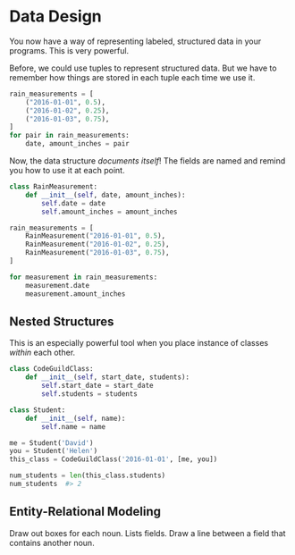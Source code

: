 # Data Design
You now have a way of representing labeled, structured data in your programs.
This is very powerful.

Before, we could use tuples to represent structured data.
But we have to remember how things are stored in each tuple each time we use it.
```python
rain_measurements = [
    ("2016-01-01", 0.5),
    ("2016-01-02", 0.25),
    ("2016-01-03", 0.75),
]
for pair in rain_measurements:
    date, amount_inches = pair
```

Now, the data structure _documents itself_!
The fields are named and remind you how to use it at each point.
```python
class RainMeasurement:
    def __init__(self, date, amount_inches):
        self.date = date
        self.amount_inches = amount_inches

rain_measurements = [
    RainMeasurement("2016-01-01", 0.5),
    RainMeasurement("2016-01-02", 0.25),
    RainMeasurement("2016-01-03", 0.75),
]

for measurement in rain_measurements:
    measurement.date
    measurement.amount_inches
```

## Nested Structures
This is an especially powerful tool when you place instance of classes _within_ each other.
```python
class CodeGuildClass:
    def __init__(self, start_date, students):
        self.start_date = start_date
        self.students = students

class Student:
    def __init__(self, name):
        self.name = name

me = Student('David')
you = Student('Helen')
this_class = CodeGuildClass('2016-01-01', [me, you])

num_students = len(this_class.students)
num_students  #> 2
```

## Entity-Relational Modeling
Draw out boxes for each noun.
Lists fields.
Draw a line between a field that contains another noun.
